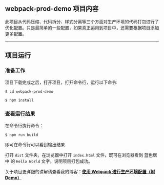 ## webpack-prod-demo 项目内容
此项目从代码压缩、代码拆分、样式分离等三个方面对生产环境的代码打包进行了优化配置。只是最简单的一些配置，如果真正运用到项目中，还需要根据项目添加更多配置。

----- 

## 项目运行

### 准备工作

项目下载完成之后，打开项目，打开命令行，运行以下命令:
``` bash
$ cd webpack-prod-demo

$ npm install
```

### 查看运行结果
在命令行执行命令：
```
$ npm run build
```

即可在命令行可以看到输出结果

打开 `dist` 文件夹，在浏览器中打开 `index.html` 文件，既可在浏览器看到 蓝色居中 的 `Hello World` 文字。说明项目打包成功。


关于项目更详细的讲解请查看我的博客：**[使用 Webpack 进行生产环境配置（附 Demo）](https://juejin.im/post/5c5407296fb9a049bb7cc4ee)**
